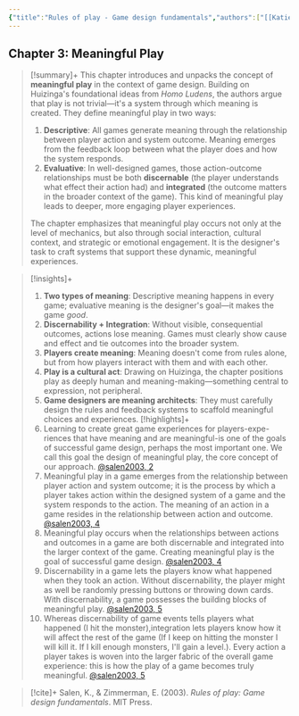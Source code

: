 ```yaml
---
{"title":"Rules of play - Game design fundamentals","authors":["[[Katie Salen]]","[[Eric Zimmerman]]"],"date":"2003-01-01","processed":true,"dg-publish":true,"tags":["Video","games","Design","Programming","conceptual"],"zotero":"zotero://select/library/items/TGISZ765","created":"2025-03-25","modified":"2025-03-25","permalink":"/20-literature-notes/salen2003/","dgPassFrontmatter":true,"updated":"2025-03-25"}
---
```



## Chapter 3: Meaningful Play

> [!summary]+
> This chapter introduces and unpacks the concept of **meaningful play** in the context of game design. Building on Huizinga's foundational ideas from *Homo Ludens*, the authors argue that play is not trivial—it's a system through which meaning is created. They define meaningful play in two ways:
>
> 1. **Descriptive**: All games generate meaning through the relationship between player action and system outcome. Meaning emerges from the feedback loop between what the player does and how the system responds.
> 2. **Evaluative**: In well-designed games, those action-outcome relationships must be both **discernable** (the player understands what effect their action had) and **integrated** (the outcome matters in the broader context of the game). This kind of meaningful play leads to deeper, more engaging player experiences.
>
> The chapter emphasizes that meaningful play occurs not only at the level of mechanics, but also through social interaction, cultural context, and strategic or emotional engagement. It is the designer's task to craft systems that support these dynamic, meaningful experiences.

> [!insights]+
> 1. **Two types of meaning**: Descriptive meaning happens in every game; evaluative meaning is the designer's goal—it makes the game *good*.
> 2. **Discernability + Integration**: Without visible, consequential outcomes, actions lose meaning. Games must clearly show cause and effect and tie outcomes into the broader system.
> 3. **Players create meaning**: Meaning doesn't come from rules alone, but from how players interact with them and with each other.
> 4. **Play is a cultural act**: Drawing on Huizinga, the chapter positions play as deeply human and meaning-making—something central to expression, not peripheral.
> 5. **Game designers are meaning architects**: They must carefully design the rules and feedback systems to scaffold meaningful choices and experiences.
> [!highlights]+
> 6. Learning to create great game experiences for players-expe-riences that have meaning and are meaningful-is one of the goals of successful game design, perhaps the most important one. We call this goal the design of meaningful play, the core concept of our approach. [@salen2003, 2](zotero://open-pdf/library/items/AGWYVY8E?page=48&annotation=ILMNGVZK)
> 7. Meaningful play in a game emerges from the relationship between player action and system outcome; it is the process by which a player takes action within the designed system of a game and the system responds to the action. The meaning of an action in a game resides in the relationship between action and outcome. [@salen2003, 4](zotero://open-pdf/library/items/AGWYVY8E?page=50&annotation=UL7GTK9J)
> 8. Meaningful play occurs when the relationships between actions and outcomes in a game are both discernable and integrated into the larger context of the game. Creating meaningful play is the goal of successful game design. [@salen2003, 4](zotero://open-pdf/library/items/AGWYVY8E?page=50&annotation=ZVK7S52Z)
> 9. Discernability in a game lets the players know what happened when they took an action. Without discernability, the player might as well be randomly pressing buttons or throwing down cards. With discernability, a game possesses the building blocks of meaningful play. [@salen2003, 5](zotero://open-pdf/library/items/AGWYVY8E?page=51&annotation=GQBP22WR)
> 10. Whereas discernability of game events tells players what happened (I hit the monster),integration lets players know how it will affect the rest of the game (If I keep on hitting the monster I will kill it. If I kill enough monsters, I&#39;ll gain a level.). Every action a player takes is woven into the larger fabric of the overall game experience: this is how the play of a game becomes truly meaningful. [@salen2003, 5](zotero://open-pdf/library/items/AGWYVY8E?page=51&annotation=DKJWECU3)

> [!cite]+
> Salen, K., & Zimmerman, E. (2003). *Rules of play: Game design fundamentals*. MIT Press.
